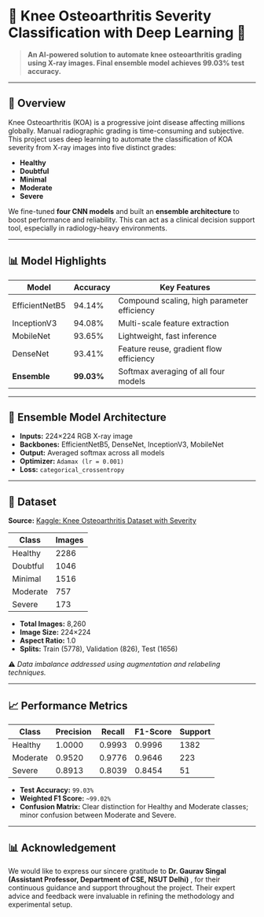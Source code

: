 # 🦵 Knee Osteoarthritis Severity Classification with Deep Learning 🧠

> **An AI-powered solution to automate knee osteoarthritis grading using X-ray images. Final ensemble model achieves 99.03% test accuracy.**

---

## 📌 Overview

Knee Osteoarthritis (KOA) is a progressive joint disease affecting millions globally. Manual radiographic grading is time-consuming and subjective. This project uses deep learning to automate the classification of KOA severity from X-ray images into five distinct grades:

- **Healthy**
- **Doubtful**
- **Minimal**
- **Moderate**
- **Severe**

We fine-tuned **four CNN models** and built an **ensemble architecture** to boost performance and reliability. This can act as a clinical decision support tool, especially in radiology-heavy environments.

---

## 📊 Model Highlights

| Model          | Accuracy   | Key Features                               |
| -------------- | ---------- | ------------------------------------------- |
| EfficientNetB5 | 94.14%     | Compound scaling, high parameter efficiency |
| InceptionV3    | 94.08%     | Multi-scale feature extraction              |
| MobileNet      | 93.65%     | Lightweight, fast inference                 |
| DenseNet       | 93.41%     | Feature reuse, gradient flow efficiency     |
| **Ensemble**   | **99.03%** | Softmax averaging of all four models        |

---

## 🧠 Ensemble Model Architecture

- **Inputs:** 224×224 RGB X-ray image
- **Backbones:** EfficientNetB5, DenseNet, InceptionV3, MobileNet
- **Output:** Averaged softmax across all models
- **Optimizer:** `Adamax (lr = 0.001)`
- **Loss:** `categorical_crossentropy`

---

## 📁 Dataset

**Source:** [Kaggle: Knee Osteoarthritis Dataset with Severity](https://www.kaggle.com/datasets/shashwatwork/knee-osteoarthritis-dataset-with-severity)

| Class     | Images |
|-----------|--------|
| Healthy   | 2286   |
| Doubtful  | 1046   |
| Minimal   | 1516   |
| Moderate  | 757    |
| Severe    | 173    |

- **Total Images:** 8,260
- **Image Size:** 224×224
- **Aspect Ratio:** 1.0
- **Splits:** Train (5778), Validation (826), Test (1656)

⚠️ *Data imbalance addressed using augmentation and relabeling techniques.*

---

## 📈 Performance Metrics

| Class    | Precision | Recall | F1-Score | Support |
|----------|-----------|--------|----------|---------|
| Healthy  | 1.0000    | 0.9993 | 0.9996   | 1382    |
| Moderate | 0.9520    | 0.9776 | 0.9646   | 223     |
| Severe   | 0.8913    | 0.8039 | 0.8454   | 51      |

- **Test Accuracy:** `99.03%`
- **Weighted F1 Score:** `~99.02%`
- **Confusion Matrix:** Clear distinction for Healthy and Moderate classes; minor confusion between Moderate and Severe.

---


## 📊 Acknowledgement

 We would like to express our sincere gratitude to **Dr. Gaurav Singal (Assistant Professor, Department of CSE, NSUT Delhi)** , for their continuous guidance and support throughout the project. Their expert advice and feedback were invaluable in refining the methodology and experimental setup.
